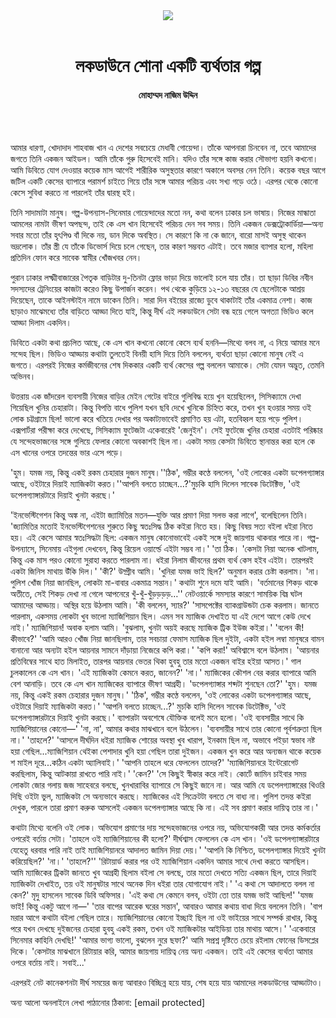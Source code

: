 <div align=center>
<img src=https://images.prothomalo.com/prothomalo-bangla/2021-01/1d75151c-eff9-4e9f-ac28-aebc4618d00f/palo_bangla_og.png />
<br><br>
<h1>লকডাউনে শোনা একটি ব্যর্থতার গল্প</h1> 
<h4>মোহাম্মদ নাজিম উদ্দিন</h4>
<br><br>
</div>

আমার ধারণা, খোদাদাদ শাহবাজ খান এ দেশের সবচেয়ে মেধাবী গোয়েন্দা। তাঁকে আপনারা চিনবেন না, তবে আমাদের জগতে তিনি একজন আইডল। আমি তাঁকে গুরু হিসেবেই মানি। যদিও তাঁর সঙ্গে কাজ করার সৌভাগ্য হয়নি কখনো। আমি ডিবিতে যোগ দেওয়ার কয়েক মাস আগেই শারীরিক অসুস্থতার কারণে অকালে অবসর নেন তিনি। কয়েক বছর আগে জটিল একটি কেসের ব্যাপারে পরামর্শ চাইতে গিয়ে তাঁর সঙ্গে আমার পরিচয় এবং সখ্য গড়ে ওঠে। এরপর থেকে কোনো কেসে সুবিধা করতে না পারলেই তাঁর দ্বারস্থ হই।

তিনি সাদামাটা মানুষ। গল্প-উপন্যাস-সিনেমার গোয়েন্দাদের মতো নন, কথা বলেন ঢাকার চল ভাষায়। নিজের মান্ধাতা আমলের নামটা ভীষণ অপছন্দ, তাই কে এস খান হিসেবেই পরিচয় দেন সব সময়। তিনি একজন ডেক্সট্রোকার্ডিয়া—অন্য সবার মতো তাঁর হৃৎপিণ্ড বাঁ দিকে নয়, ডান দিকে অবস্থিত। সে কারণে কি না কে জানে, বারো মাসই অসুস্থ থাকেন ভদ্রলোক। তাঁর স্ত্রী যে তাঁকে ডিভোর্স দিয়ে চলে গেছেন, তার কারণ সম্ভবত এটাই। তবে মজার ব্যাপার হলো, মহিলা প্রতিদিন ফোন করে সাবেক স্বামীর খোঁজখবর নেন।

পুরান ঢাকার লক্ষ্মীবাজারের পৈতৃক বাড়িটার দু-তিনটা ফ্লোর ভাড়া দিয়ে ভালোই চলে যায় তাঁর। তা ছাড়া ডিবির নবীন সদস্যদের ট্রেনিংয়ের কাজটা করেও কিছু উপার্জন করেন। পথ থেকে কুড়িয়ে ১২-১৩ বছরের যে ছেলেটাকে আশ্রয় দিয়েছেন, তাকে আইনস্টাইন নামে ডাকেন তিনি। সারা দিন বইয়ের রাজ্যে ডুবে থাকাটাই তাঁর একমাত্র নেশা। কাজ ছাড়াও মাঝেমধ্যে তাঁর বাড়িতে আড্ডা দিতে যাই, কিন্তু দীর্ঘ এই লকডাউনে সেটা বন্ধ হয়ে গেলে অগত্যা ভিডিও কলে আড্ডা দিলাম একদিন।

ডিবিতে একটা কথা প্রচলিত আছে, কে এস খান কখনো কোনো কেসে ব্যর্থ হননি—মিথ্যে বলব না, এ নিয়ে আমার মনে সন্দেহ ছিল। ভিডিও আড্ডায় কথাটা তুলতেই বিনয়ী হাসি দিয়ে তিনি বললেন, ব্যর্থতা ছাড়া কোনো মানুষ নেই এ জগতে। এরপরই নিজের কর্মজীবনের শেষ দিককার একটি ব্যর্থ কেসের গল্প বললেন আমাকে। সেটা যেমন অদ্ভুত, তেমনি অভিনব।

উত্তরায় এক জাঁদরেল ব্যবসায়ী নিজের বাড়ির মেইন গেটের বাইরে গুলিবিদ্ধ হয়ে খুন হয়েছিলেন, সিসিক্যামে দেখা গিয়েছিল খুনির চেহারাটা। কিন্তু বিপত্তি বাধে পুলিশ যখন ছবি দেখে খুনিকে চিহ্নিত করে, তখন খুন হওয়ার সময় ওই লোক চট্টগ্রামে ছিল! ভালো করে খতিয়ে দেখার পর অকাট্যভাবেই প্রমাণিত হয় এটা, হতবিহ্বল হয়ে পড়ে পুলিশ। এক্সপার্টরা পরীক্ষা করে দেখেছে, সিসিক্যাম ফুটেজটা একেবারেই 'জেনুইন'। সেই ফুটেজে খুনির চেহারা এতটাই পরিষ্কার যে সন্দেহভাজনের সঙ্গে গুলিয়ে ফেলার কোনো অবকাশই ছিল না। একটা সময় কেসটা ডিবিতে স্থানান্তর করা হলে কে এস খানের ওপরে তদন্তের ভার এসে পড়ে।

'হুম। যমজ নয়, কিন্তু একই রকম চেহারার দুজন মানুষ।''ঠিক', গম্ভীর কণ্ঠে বললেন, 'ওই লোকের একটা ডপেলগ্যাঙ্গার আছে, ওইটারে দিয়াই ম্যাজিকটা করত।''আপনি বলতে চাচ্ছেন...?'মুচকি হাসি দিলেন সাবেক ডিটেক্টিভ, 'ওই ডপেলগ্যাঙ্গারটারে দিয়াই খুনটা করছে।'

'ইনভেস্টিগেশন কিন্তু অঙ্ক না, এইটা জ্যামিতির মতন—যুক্তি আর প্রমাণ দিয়া সলভ করা লাগে', বলেছিলেন তিনি। 'জ্যামিতির মতোই ইনভেস্টিগেশনের শুরুতে কিছু স্বতঃসিদ্ধ ঠিক কইরা নিতে হয়। কিছু বিষয় সত্য বইলা ধইরা নিতে হয়। এই কেসে আমার স্বতঃসিদ্ধটা ছিল: একজন মানুষ কোনোভাবেই একই সঙ্গে দুই জায়গায় থাকবার পারে না। গল্প-উপন্যাসে, সিনেমায় এইগুলা দেখবেন, কিন্তু রিয়েল ওয়ার্ল্ডে এইটা সম্ভব না।' 'তা ঠিক। 'কেসটা নিয়া অনেক খাটলাম, কিন্তু এক মাস পরও কোনো সুরাহা করতে পারলাম না। ধইরা নিলাম জীবনের প্রথম ব্যর্থ কেস হইব এইটা। তারপরই একটা জিনিস মাথায় উঁকি দিল।' 'কী?' উদ্গ্রীব আমি। 'খুনিরা যমজ ভাই ছিল?' অনুমান করার চেষ্টা করলাম। 'না। পুলিশ খোঁজ নিয়া জানছিল, লোকটা মা-বাবার একমাত্র সন্তান।' কথাটা শুনে দমে যাই আমি। 'বর্তমানের শিকড় থাকে অতীতে, সেই শিকড় দেখা না গেলে আপনেরে খুঁ-খুঁ-খুঁড়ড়ড়ড়…'' নেটওয়ার্কে সমস্যার কারণে সাময়িক বিঘ্ন ঘটল আমাদের আড্ডায়। অস্থির হয়ে উঠলাম আমি। 'কী বললেন, স্যার?' 'সাসপেক্টের ব্যাকগ্রাউন্ডটা চেক করলাম। জানতে পারলাম, একসময় লোকটা খুব ভালো ম্যাজিশিয়ান ছিল। এমন সব ম্যাজিক দেখাইত যা এই দেশে আগে কেউ দেখে নাই।' ম্যাজিশিয়ান! অবাক হলাম আমি। 'বুঝলাম, খুনটা অয়ই করছে ম্যাজিক ট্রিক ইউজ কইরা।' 'বলেন কী! কীভাবে?' 'আমি আরও খোঁজ নিয়া জানছিলাম, তার সবচায়া ফেমাস ম্যাজিক ছিল দুইটা, একটা হইল লম্বা মানুষরে বামন বানানো আর অন্যটা হইল আয়নার সামনে দাঁড়ায়া নিজেরে কপি করা।' 'কপি করা!' অবিশ্বাসে বলে উঠলাম। 'আয়নার প্রতিবিম্বের সাথে হাত মিলাইত, তারপর আয়নার ভেতর থিকা হুবহু তার মতো একজন বাইর হইয়া আসত।' গাল চুলকালেন কে এস খান। 'এই ম্যাজিকটা কেমনে করত, জানেন?' 'না।' ম্যাজিকের কৌশল বের করার ব্যাপারে আমি বেশ আনাড়ি। তবে কে এস খান ম্যাজিকের ব্যাপারে ভীষণ আগ্রহী। 'ডপেলগ্যাঙ্গার শব্দটা শুনছেন তো?' 'হুম। যমজ নয়, কিন্তু একই রকম চেহারার দুজন মানুষ।' 'ঠিক', গম্ভীর কণ্ঠে বললেন, 'ওই লোকের একটা ডপেলগ্যাঙ্গার আছে, ওইটারে দিয়াই ম্যাজিকটা করত।' 'আপনি বলতে চাচ্ছেন...?' মুচকি হাসি দিলেন সাবেক ডিটেক্টিভ, 'ওই ডপেলগ্যাঙ্গারটারে দিয়াই খুনটা করছে।' ব্যাপারটা অবশেষে যৌক্তিক বলেই মনে হলো। 'ওই ব্যবসায়ীর সাথে কি ম্যাজিশিয়ানের কোনো—' 'না, না', আমার কথার মাঝখানে বলে উঠলেন। 'ব্যবসায়ীর সাথে তার কোনো পূর্বশত্রুতা ছিল না।' 'তাহলে?' 'আসলে দীর্ঘদিন ধইরা ম্যাজিক শোয়ের অবস্থা খুব খারাপ, ইনকাম ছিল না, অভাবে পইড়া স্বভাব নষ্ট হয়া গেছিল...ম্যাজিশিয়ান থেইকা পেশাদার খুনি হয়া গেছিল তারা দুইজন। একজন খুন করে আর অন্যজন থাকে কয়েক শ মাইল দূরে...কঠিন একটা অ্যালিবাই।' 'আপনি তাহলে ধরে ফেললেন তাদের?' 'ম্যাজিশিয়ানরে ইন্টেরোগেট করছিলাম, কিন্তু আটকায়া রাখতে পারি নাই।' 'কেন?' 'সে কিছুই স্বীকার করে নাই। কোর্টে জামিন চাইবার সময় লোকটা জোর গলায় জজ সাহেবরে বলছে, খুনখারাবির ব্যাপারে সে কিছুই জানে না। আর আমি যে ডপেলগ্যাঙ্গারের থিওরি দিছি ওইটা ভুল, ম্যাজিকটা সে অন্যভাবে করছে। ম্যাজিকের এই সিক্রেটটা বলতে সে বাধ্য না। পুলিশ তদন্ত কইরা দেখুক, পারলে তারা প্রমাণ করুক আসলেই একজন ডপেলগ্যাঙ্গার আছে কি না। এই সব প্রমাণ করার দায়িত্ব তার না।'

কথাটা মিথ্যে বলেনি ওই লোক। অভিযোগ প্রমাণের দায় সন্দেহভাজনের ওপরে নয়, অভিযোগকারী আর তদন্ত কর্মকর্তার ওপরেই বর্তায় সেটা। 'তাহলে ওই ম্যাজিশিয়ানের কী হলো?' দীর্ঘশ্বাস ফেললেন কে এস খান। 'ওই ডপেলগ্যাঙ্গারটারে যেহেতু ধরবার পারি নাই তাই ম্যাজিশিয়ানরে আদালত জামিন দিয়া দেয়।' 'আপনি কি নিশ্চিত, ডপেলগ্যাঙ্গার দিয়েই খুনটা করিয়েছিল?' 'না।' 'তাহলে?'' 'রিটায়ার্ড করার পর ওই ম্যাজিশিয়ান একদিন আমার সাথে দেখা করতে আসছিল। আমি ম্যাজিকের ট্রিকটা জানতে খুব আগ্রহী ছিলাম বইলা সে বলছে, তার মতো দেখতে সত্যি একজন ছিল, তারে দিয়াই ম্যাজিকটা দেখাইত, তয় ওই মানুষটার সাথে অনেক দিন ধইরা তার যোগাযোগ নাই।' 'এ কথা সে আদালতে বলল না কেন?' মৃদু হাসলেন সাবেক ডিবি অফিসার। 'এই কথা সে কেমনে বলব, ওইটা তো তার যমজ ভাই আছিল!' 'যমজ ভাই! কিন্তু একটু আগে না—' 'তার বাপের আরেক ঘরের সন্তান', আবারও আমার কথায় বাধা দিয়ে বললেন তিনি। 'বাপ মরার আগে কথাটা বইলা গেছিল তারে। ম্যাজিশিয়ানের কোনো ইচ্ছাই ছিল না ওই ভাইয়ের সাথে সম্পর্ক রাখার, কিন্তু পরে যখন দেখছে দুইজনের চেহারা হুবহু একই রকম, তখন ওই ম্যাজিকটার আইডিয়া তার মাথায় আসে।' 'একেবারে সিনেমার কাহিনি দেখছি!' 'আমার ভাগ্য ভালো, বুঝলেন নুরে ছফা?' আমি সপ্রশ্ন দৃষ্টিতে চেয়ে রইলাম ফোনের ডিসপ্লের দিকে। 'কেসটার মাঝখানে রিটায়ার করি, আমার জায়গায় দায়িত্ব নেয় অন্য একজন। তাই এই কেসের ব্যর্থতা আমার ওপরে বর্তায় নাই। সবাই...'

এরপরই নেট কানেকশনটা দীর্ঘ সময়ের জন্য আবারও বিচ্ছিন্ন হয়ে যায়, শেষ হয়ে যায় আমাদের লকডাউনের আড্ডাটাও।

অন্য আলো অনলাইনে লেখা পাঠানোর ঠিকানা: [email protected]
